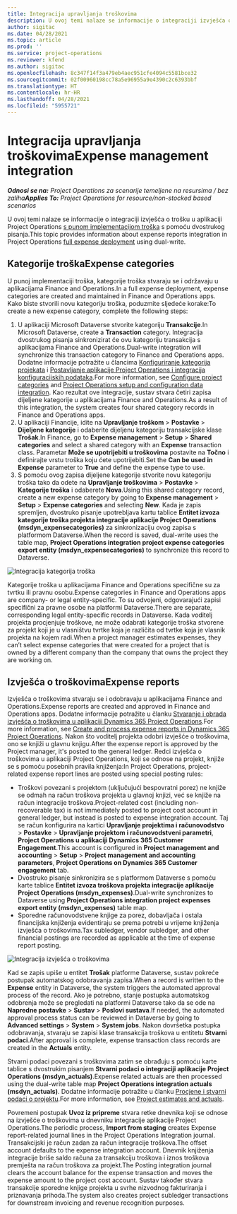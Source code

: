 ```yaml
---
title: Integracija upravljanja troškovima
description: U ovoj temi nalaze se informacije o integraciji izvješća o trošku u aplikaciji Project Operations s pomoću dvostrukog pisanja.
author: sigitac
ms.date: 04/28/2021
ms.topic: article
ms.prod: ''
ms.service: project-operations
ms.reviewer: kfend
ms.author: sigitac
ms.openlocfilehash: 8c347f14f3a479eb4aec951cfe4094c5581bce32
ms.sourcegitcommit: 02f00960198cc78a5e96955a9e4390c2c6393bbf
ms.translationtype: HT
ms.contentlocale: hr-HR
ms.lasthandoff: 04/28/2021
ms.locfileid: "5955721"
---
```

# <a name="expense-management-integration"></a><span data-ttu-id="03f2e-103">Integracija upravljanja troškovima</span><span class="sxs-lookup"><span data-stu-id="03f2e-103">Expense management integration</span></span>

<span data-ttu-id="03f2e-104">_**Odnosi se na:** Project Operations za scenarije temeljene na resursima / bez zaliha_</span><span class="sxs-lookup"><span data-stu-id="03f2e-104">_**Applies To:** Project Operations for resource/non-stocked based scenarios_</span></span>

<span data-ttu-id="03f2e-105">U ovoj temi nalaze se informacije o integraciji izvješća o trošku u aplikaciji Project Operations [s punom implementacijom troška](../expense/expense-overview.md) s pomoću dvostrukog pisanja.</span><span class="sxs-lookup"><span data-stu-id="03f2e-105">This topic provides information about expense reports integration in Project Operations [full expense deployment](../expense/expense-overview.md) using dual-write.</span></span>

## <a name="expense-categories"></a><span data-ttu-id="03f2e-106">Kategorije troška</span><span class="sxs-lookup"><span data-stu-id="03f2e-106">Expense categories</span></span>

<span data-ttu-id="03f2e-107">U punoj implementaciji troška, kategorije troška stvaraju se i održavaju u aplikacijama Finance and Operations.</span><span class="sxs-lookup"><span data-stu-id="03f2e-107">In a full expense deployment, expense categories are created and maintained in Finance and Operations apps.</span></span> <span data-ttu-id="03f2e-108">Kako biste stvorili novu kategoriju troška, poduzmite sljedeće korake:</span><span class="sxs-lookup"><span data-stu-id="03f2e-108">To create a new expense category, complete the following steps:</span></span>

1. <span data-ttu-id="03f2e-109">U aplikaciji Microsoft Dataverse stvorite kategoriju **Transakcije**.</span><span class="sxs-lookup"><span data-stu-id="03f2e-109">In Microsoft Dataverse, create a **Transaction** category.</span></span> <span data-ttu-id="03f2e-110">Integracija dvostrukog pisanja sinkronizirat će ovu kategoriju transakcija s aplikacijama Finance and Operations.</span><span class="sxs-lookup"><span data-stu-id="03f2e-110">Dual-write integration will synchronize this transaction category to Finance and Operations apps.</span></span> <span data-ttu-id="03f2e-111">Dodatne informacije potražite u člancima [Konfiguriranje kategorija projekata](/dynamics365/project-operations/project-accounting/configure-project-categories) i [Postavljanje aplikacije Project Operations i integracija konfiguracijskih podataka](resource-dual-write-setup-integration.md).</span><span class="sxs-lookup"><span data-stu-id="03f2e-111">For more information, see [Configure project categories](/dynamics365/project-operations/project-accounting/configure-project-categories) and [Project Operations setup and configuration data integration](resource-dual-write-setup-integration.md).</span></span> <span data-ttu-id="03f2e-112">Kao rezultat ove integracije, sustav stvara četiri zapisa dijeljene kategorije u aplikacijama Finance and Operations.</span><span class="sxs-lookup"><span data-stu-id="03f2e-112">As a result of this integration, the system creates four shared category records in Finance and Operations apps.</span></span>
2. <span data-ttu-id="03f2e-113">U aplikaciji Financije, idite na **Upravljanje troškom** > **Postavke** > **Dijeljene kategorije** i odaberite dijeljenu kategoriju transakcijske klase **Trošak**.</span><span class="sxs-lookup"><span data-stu-id="03f2e-113">In Finance, go to **Expense management** > **Setup** > **Shared categories** and select a shared category with an **Expense** transaction class.</span></span> <span data-ttu-id="03f2e-114">Parametar **Može se upotrijebiti u troškovima** postavite na **Točno** i definirajte vrstu troška koju ćete upotrijebiti.</span><span class="sxs-lookup"><span data-stu-id="03f2e-114">Set the **Can be used in Expense** parameter to **True** and define the expense type to use.</span></span>
3. <span data-ttu-id="03f2e-115">S pomoću ovog zapisa dijeljene kategorije stvorite novu kategoriju troška tako da odete na **Upravljanje troškovima** > **Postavke** > **Kategorije troška** i odaberete **Nova**.</span><span class="sxs-lookup"><span data-stu-id="03f2e-115">Using this shared category record, create a new expense category by going to **Expense management** > **Setup** > **Expense categories** and selecting **New**.</span></span> <span data-ttu-id="03f2e-116">Kada je zapis spremljen, dvostruko pisanje upotrebljava kartu tablice **Entitet izvoza kategorije troška projekta integracije aplikacije Project Operations (msdyn\_expensecategories)** za sinkronizaciju ovog zapisa s platformom Dataverse.</span><span class="sxs-lookup"><span data-stu-id="03f2e-116">When the record is saved, dual-write uses the table map, **Project Operations integration project expense categories export entity (msdyn\_expensecategories)** to synchronize this record to Dataverse.</span></span>

  ![Integracija kategorija troška](./media/DW6ExpenseCategories.png)

<span data-ttu-id="03f2e-118">Kategorije troška u aplikacijama Finance and Operations specifične su za tvrtku ili pravnu osobu.</span><span class="sxs-lookup"><span data-stu-id="03f2e-118">Expense categories in Finance and Operations apps are company- or legal entity-specific.</span></span> <span data-ttu-id="03f2e-119">To su odvojeni, odgovarajući zapisi specifični za pravne osobe na platformi Dataverse.</span><span class="sxs-lookup"><span data-stu-id="03f2e-119">There are separate, corresponding legal entity-specific records in Dataverse.</span></span> <span data-ttu-id="03f2e-120">Kada voditelj projekta procjenjuje troškove, ne može odabrati kategorije troška stvorene za projekt koji je u vlasništvu tvrtke koja je različita od tvrtke koja je vlasnik projekta na kojem radi.</span><span class="sxs-lookup"><span data-stu-id="03f2e-120">When a project manager estimates expenses, they can’t select expense categories that were created for a project that is owned by a different company than the company that owns the project they are working on.</span></span> 

## <a name="expense-reports"></a><span data-ttu-id="03f2e-121">Izvješća o troškovima</span><span class="sxs-lookup"><span data-stu-id="03f2e-121">Expense reports</span></span>

<span data-ttu-id="03f2e-122">Izvješća o troškovima stvaraju se i odobravaju u aplikacijama Finance and Operations.</span><span class="sxs-lookup"><span data-stu-id="03f2e-122">Expense reports are created and approved in Finance and Operations apps.</span></span> <span data-ttu-id="03f2e-123">Dodatne informacije potražite u članku [Stvaranje i obrada izvješća o troškovima u aplikaciji Dynamics 365 Project Operations](/learn/modules/create-process-expense-reports/).</span><span class="sxs-lookup"><span data-stu-id="03f2e-123">For more information, see [Create and process expense reports in Dynamics 365 Project Operations](/learn/modules/create-process-expense-reports/).</span></span> <span data-ttu-id="03f2e-124">Nakon što voditelj projekta odobri izvješće o troškovima, ono se knjiži u glavnu knjigu.</span><span class="sxs-lookup"><span data-stu-id="03f2e-124">After the expense report is approved by the Project manager, it's posted to the general ledger.</span></span> <span data-ttu-id="03f2e-125">Redci izvješća o troškovima u aplikaciji Project Operations, koji se odnose na projekt, knjiže se s pomoću posebnih pravila knjiženja:</span><span class="sxs-lookup"><span data-stu-id="03f2e-125">In Project Operations, project-related expense report lines are posted using special posting rules:</span></span>

  - <span data-ttu-id="03f2e-126">Troškovi povezani s projektom (uključujući bespovratni porez) ne knjiže se odmah na račun troškova projekta u glavnoj knjizi, već se knjiže na račun integracije troškova.</span><span class="sxs-lookup"><span data-stu-id="03f2e-126">Project-related cost (including non-recoverable tax) is not immediately posted to project cost account in general ledger, but instead is posted to expense integration account.</span></span> <span data-ttu-id="03f2e-127">Taj se račun konfigurira na kartici **Upravljanje projektima i računovodstvo** > **Postavke** > **Upravljanje projektom i računovodstveni parametri**, **Project Operations u aplikaciji Dynamics 365 Customer Engagement**.</span><span class="sxs-lookup"><span data-stu-id="03f2e-127">This account is configured in **Project management and accounting** > **Setup** > **Project management and accounting parameters**, **Project Operations on Dynamics 365 Customer engagement** tab.</span></span>
  - <span data-ttu-id="03f2e-128">Dvostruko pisanje sinkronizira se s platformom Dataverse s pomoću karte tablice **Entitet izvoza troškova projekta integracije aplikacije Project Operations (msdyn\_expenses)**.</span><span class="sxs-lookup"><span data-stu-id="03f2e-128">Dual-write synchronizes to Dataverse using **Project Operations integration project expenses export entity (msdyn\_expenses)** table map.</span></span>
  - <span data-ttu-id="03f2e-129">Sporedne računovodstvene knjige za porez, dobavljača i ostala financijska knjiženja evidentiraju se prema potrebi u vrijeme knjiženja izvješća o troškovima.</span><span class="sxs-lookup"><span data-stu-id="03f2e-129">Tax subledger, vendor subledger, and other financial postings are recorded as applicable at the time of expense report posting.</span></span>

  ![Integracija izvješća o troškovima](./media/DW6ExpenseReports.png)

<span data-ttu-id="03f2e-131">Kad se zapis upiše u entitet **Trošak** platforme Dataverse, sustav pokreće postupak automatskog odobravanja zapisa.</span><span class="sxs-lookup"><span data-stu-id="03f2e-131">When a record is written to the **Expense** entity in Dataverse, the system triggers the automated approval process of the record.</span></span> <span data-ttu-id="03f2e-132">Ako je potrebno, stanje postupka automatskog odobrenja može se pregledati na platformi Dataverse tako da se ode na **Napredne postavke** > **Sustav** > **Poslovi sustava**.</span><span class="sxs-lookup"><span data-stu-id="03f2e-132">If needed, the automated approval process status can be reviewed in Dataverse by going to **Advanced settings** > **System** > **System jobs**.</span></span> <span data-ttu-id="03f2e-133">Nakon dovršetka postupka odobravanja, stvaraju se zapisi klase transakcija troškova u entitetu **Stvarni podaci**.</span><span class="sxs-lookup"><span data-stu-id="03f2e-133">After approval is complete, expense transaction class records are created in the **Actuals** entity.</span></span>

<span data-ttu-id="03f2e-134">Stvarni podaci povezani s troškovima zatim se obrađuju s pomoću karte tablice s dvostrukim pisanjem **Stvarni podaci o integraciji aplikacije Project Operations (msdyn\_actuals)**.</span><span class="sxs-lookup"><span data-stu-id="03f2e-134">Expense related actuals are then processed using the dual-write table map **Project Operations integration actuals (msdyn\_actuals)**.</span></span> <span data-ttu-id="03f2e-135">Dodatne informacije potražite u članku [Procjene i stvarni podaci o projektu](resource-dual-write-estimates-actuals.md).</span><span class="sxs-lookup"><span data-stu-id="03f2e-135">For more information, see [Project estimates and actuals](resource-dual-write-estimates-actuals.md).</span></span>

<span data-ttu-id="03f2e-136">Povremeni postupak **Uvoz iz pripreme** stvara retke dnevnika koji se odnose na izvješće o troškovima u dnevniku integracije aplikacije Project Operations.</span><span class="sxs-lookup"><span data-stu-id="03f2e-136">The periodic process, **Import from staging** creates Expense report-related journal lines in the Project Operations Integration journal.</span></span> <span data-ttu-id="03f2e-137">Transakcijski je račun zadan za račun integracije troškova.</span><span class="sxs-lookup"><span data-stu-id="03f2e-137">The offset account defaults to the expense integration account.</span></span> <span data-ttu-id="03f2e-138">Dnevnik knjiženja integracije briše saldo računa za transakciju troškova i iznos troškova premješta na račun troškova za projekt.</span><span class="sxs-lookup"><span data-stu-id="03f2e-138">The Posting integration journal clears the account balance for the expense transaction and moves the expense amount to the project cost account.</span></span> <span data-ttu-id="03f2e-139">Sustav također stvara transakcije sporedne knjige projekta u svrhe nizvodnog fakturiranja i priznavanja prihoda.</span><span class="sxs-lookup"><span data-stu-id="03f2e-139">The system also creates project subledger transactions for downstream invoicing and revenue recognition purposes.</span></span>
